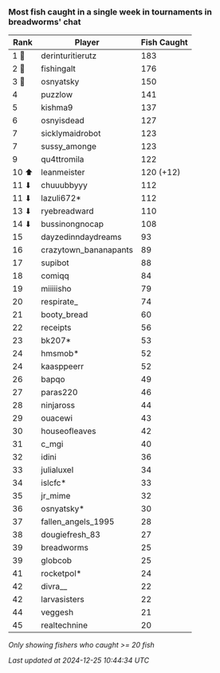 ### Most fish caught in a single week in tournaments in breadworms' chat
| Rank | Player | Fish Caught |
|------|--------|-----------|
| 1 🥇  | derinturitierutz  | 183 |
| 2 🥈  | fishingalt  | 176 |
| 3 🥉  | osnyatsky  | 150 |
| 4  | puzzlow  | 141 |
| 5  | kishma9  | 137 |
| 6  | osnyisdead  | 127 |
| 7  | sicklymaidrobot  | 123 |
| 7  | sussy_amonge  | 123 |
| 9  | qu4ttromila  | 122 |
| 10 ⬆ | leanmeister  | 120 (+12) |
| 11 ⬇ | chuuubbyyy  | 112 |
| 11 ⬇ | lazuli672*  | 112 |
| 13 ⬇ | ryebreadward  | 110 |
| 14 ⬇ | bussinongnocap  | 108 |
| 15  | dayzedinndaydreams  | 93 |
| 16  | crazytown_bananapants  | 89 |
| 17  | supibot  | 88 |
| 18  | comiqq  | 84 |
| 19  | miiiiisho  | 79 |
| 20  | respirate_  | 74 |
| 21  | booty_bread  | 60 |
| 22  | receipts  | 56 |
| 23  | bk207*  | 53 |
| 24  | hmsmob*  | 52 |
| 24  | kaasppeerr  | 52 |
| 26  | bapqo  | 49 |
| 27  | paras220  | 46 |
| 28  | ninjaross  | 44 |
| 29  | ouacewi  | 43 |
| 30  | houseofleaves  | 42 |
| 31  | c_mgi  | 40 |
| 32  | idini  | 36 |
| 33  | julialuxel  | 34 |
| 34  | islcfc*  | 33 |
| 35  | jr_mime  | 32 |
| 36  | osnyatsky*  | 30 |
| 37  | fallen_angels_1995  | 28 |
| 38  | dougiefresh_83  | 27 |
| 39  | breadworms  | 25 |
| 39  | globcob  | 25 |
| 41  | rocketpol*  | 24 |
| 42  | divra__  | 22 |
| 42  | larvasisters  | 22 |
| 44  | veggesh  | 21 |
| 45  | realtechnine  | 20 |

_Only showing fishers who caught >= 20 fish_

_Last updated at 2024-12-25 10:44:34 UTC_